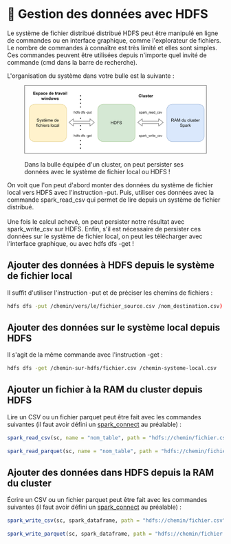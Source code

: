 # 🐘 Gestion des données avec HDFS

Le système de fichier distribué distribué HDFS peut être manipulé en ligne de commandes ou en interface graphique, comme l'explorateur de fichiers. Le nombre de commandes à connaître est très limité et elles sont simples. Ces commandes peuvent être utilisées depuis n'importe quel invité de commande (cmd dans la barre de recherche).&#x20;

L'organisation du système dans votre bulle est la suivante :&#x20;

<figure><img src="../.gitbook/assets/HDFS (1).png" alt=""><figcaption><p>Dans la bulle équipée d'un cluster, on peut persister ses données avec le système de fichier local ou HDFS !</p></figcaption></figure>

On voit que l'on peut d'abord monter des données du système de fichier local vers HDFS avec l'instruction -put. Puis, utiliser ces données avec la commande spark\_read\_csv qui permet de lire depuis un système de fichier distribué. \
\
Une fois le calcul achevé, on peut persister notre résultat avec spark\_write\_csv sur HDFS. Enfin, s'il est nécessaire de persister ces données sur le système de fichier local, on peut les télécharger avec l'interface graphique, ou avec hdfs dfs -get !

## Ajouter des données à HDFS depuis le système de fichier local

Il suffit d'utiliser l'instruction -put et de préciser les chemins de fichiers :

```bash
hdfs dfs -put /chemin/vers/le/fichier_source.csv /nom_destination.csv)
```

## Ajouter des données sur le système local depuis HDFS&#x20;

Il s'agit de la même commande avec l'instruction -get :

```bash
hdfs dfs -get /chemin-sur-hdfs/fichier.csv /chemin-systeme-local.csv
```

## Ajouter un fichier à la RAM du cluster depuis HDFS&#x20;

Lire un CSV ou un fichier parquet peut être fait avec les commandes suivantes (il faut avoir défini un [spark\_connect](sparklyr-en-mode-cluster.md#adapter-la-configuration) au préalable) :&#x20;

```r
spark_read_csv(sc, name = "nom_table", path = "hdfs://chemin/fichier.csv")
```

```r
spark_read_parquet(sc, name = "nom_table", path = "hdfs://chemin/fichier.parquet")
```

## Ajouter des données dans HDFS depuis la RAM du cluster

Écrire un CSV ou un fichier parquet peut être fait avec les commandes suivantes (il faut avoir défini un [spark\_connect](sparklyr-en-mode-cluster.md#adapter-la-configuration) au préalable) :&#x20;

```r
spark_write_csv(sc, spark_dataframe, path = "hdfs://chemin/fichier.csv")
```

```r
spark_write_parquet(sc, spark_dataframe, path = "hdfs://chemin/fichier.parquet")
```
